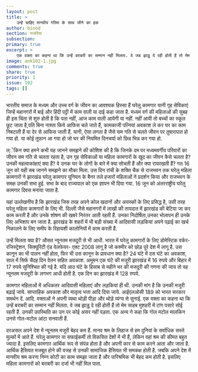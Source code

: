 ```yaml
---
layout: post
title: >
    उन्हें चाहिए मानवीय गरिमा के साथ जीने का हक
author: binod
section: नजरिया
subsection:
primary: true
excerpt: >
    एक वक्ता का कहना था कि उन्हें बराबरी का सम्मान नहीं मिलता. वे जब झाड़ू दे रही होती हैं तो मेम साहब मुशहरी में टांग पसारे सोई रहती हैं. उनकी उपस्थिति का उन पर कोई असर नहीं पड़ता.
image: ank102-1.jpg
comments: true
share: true
priority: 1
issue: 102
tags: []
---
```


भारतीय समाज के मध्यम और उच्च वर्ग के जीवन का आवश्यक हिस्सा हैं घरेलु कामगार यानी गृह सेविकाएं जिन्हें महानगरों में बाई और हिंदी पट्टी में काम वाली या दाई कहा जाता है. मध्यम वर्ग की महिलाओं की सुबह ही इस चिंता से शुरु होती है कि पता नहीं, आज काम वाली आयेगी या नहीं. नहीं आयी तो बच्चों का स्कूल छूट जाता है,पति बिना नाश्ता किये आफिस चले जाते हैं, कामकाजी पत्नियां अवकाश ले कर घर का काम निबटाती हैं या देर से आफिस जाती हैं. यानी, ऐसा लगता है जैसे सम गति से चलते जीवन पर तुषारापात हो गया हो. या कोई तूफान आ गया हो जो घर की नियमित दिनचर्या को छिन्न भिन्न कर गया हो.

ल्ेकिन क्या हमने कभी यह जानने समझने की कोशिश की है कि जिनके दम पर मध्यमवर्गीय परिवारों का जीवन सम गति से चलता रहता है, उन गृह सेविकाओं या महिला कामगारों के खुद का जीवन कैसे चलता है? उनकी महत्वाकांक्षाएं क्या हैं? वे उनक घर के लोगों के बारे में क्या सोचती हैं और क्या रायरखती हैं? गत 16 जून को यही सब जानने समझने का मौका मिला. उस दिन रांची के शक्ति चैक से राजभवन तक घरेलु महिला कामगारों ने झारखंड घरेलु कामगार यूनियन के बैनर तले हजारों महिलाओं ने प्रदर्शन किया और राजभवन के समक्ष उनकी सभा हुई. सभा के बाद राज्यपाल को एक ज्ञापन भी दिया गया. 16 जून को अंतरराष्ट्रीय घरेलु कामगार दिवस मनाया जाता है.

यहां उल्लेखनीय है कि झारखंड जिस तरह अपने कोल खदानों और अयस्कों के लिए प्रसिद्ध है, उसी तरह घरेलु महिला कामगारों के लिए भी. दिल्ली जैसे महानगरों में लाखों की तायदात में झारखंड की बेटिया जा कर काम करती हैं और उनके शोषण की खबरे निरंतर आती रहती हैं. उनका निदोर्षिता,उनका भोलापन ही उनके लिए अभिशाप बन जाता है. झारखंड के शहरों में भी बड़ी संख्या में आदिवासी लड़कियां अपने पढ़ाई का खर्च निकालने के लिए समीप के रिहायशी कालोनियों में काम करती हैं.

उन्हें मिलता क्या है? औसत न्यूनतम मजदूरी से भी आधी. भारत में घरेलु कामगारों के लिए डोमेस्टिक वर्कर- रजिस्ट्रेशन, सिक्यूरिटी एंड वेलफेयर- एक्ट 2008 लागू है जो कश्मीर को छोड़ पूरे देश में लागू है. उस कानून का भी पालन नहीं होता, फिर भी उस कानून के प्रावधान क्या है? 24 घंटे में दस घंटे का अवकाश, साल में सिर्फ चैदह दिन वेतन सहित अवकाश. अमूमन एक घंटे की मजूरी झारखंड में 16 रुपये और बिहार में 17 रुपये सुनिश्चित की गई है. यदि आठ घंटे के हिसाब से महीने भर की मजदूरी की गणना की जाय तो वह न्यूनतम मजदूरी के लगभग आधी होती है. एक दिन का झारखंड में 128 रुपये.

कामगार महिलाओं में अधिकतर आदिवासी महिलाएं और लड़कियां ही थी. उनकी मांग है कि उनकी मजूरी बढ़ाई जाये. साप्ताहिक अवकाश और मातृत्व भत्ता आदि दिया जाये. आईएलओसी 189 को भारत सरकार समर्थन दें. आदि. वक्ताओं ने अपनी व्यथा थोड़ी पीड़ा और थोड़े व्यंग्य से सुनाई. एक वक्ता का कहना था कि उन्हें बराबरी का सम्मान नहीं मिलता. वे जब झाड़ू दे रही होती हैं तो मेम साहब मुशहरी में टांग पसारे सोई रहती हैं. उनकी उपस्थिति का उन पर कोई असर नहीं पड़ता. एक अन्य ने कहा कि गोल मटोल मालकिन उनसे गोल-मटोल आंटा सनवाती हैं.

दरअसल अपने देश में न्यूनतम मजूरी बेहद कम हैं. मानव श्रम के लिहाज से हम दुनियां के सर्वाधिक सस्ते मुल्कों में आते हैं. घरेलु कामगार या सफाईकर्मी तो विकसित देशों में भी हैं, लेकिन वहां श्रम की कीमत बहुत ज्यादा है. इसलिए कामगार आर्थिक रूप से संपंन्न होता है और अपनी कार से काम करने आता और जाता है. आर्थिक हैसियत मजबूत होने की वजह से उनकी सामाजिक हैसियत भी समकक्ष होती है. जबकि अपने देश में मानवीय श्रम करना निम्न कोटी का काम समझा जाता है और पारिश्रमिक भी बेहद कम होती है. इसलिए महिला कामगारों को बराबरी का दर्जा भी नहीं मिल पाता.